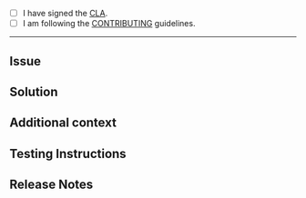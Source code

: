 - [ ] I have signed the [CLA](http://www.ubuntu.com/legal/contributors/).
- [ ] I am following the [CONTRIBUTING](../CONTRIBUTING.md) guidelines.

<!-- For any questions, ping the @canonical/identity team or post a message in the Identity [Matrix](https://matrix.to/#/!nRbdoDYxdQndEfzlJi:ubuntu.com?via=ubuntu.com) channel. -->

---

<!--
If this pull request

1. fixes a bug: add `fix:` to the PR title
2. implements a new feature: add `feat:`
3. refactors the existing code: add `refactor`
4. updates code formatting or styling: add `style`
5. expands tests: add `test`
6. adds documentation: add `docs`
7. updates a library, workflow, requirements: `chore`
--->

<!-- Fill out the sections that apply -->

## Issue
<!-- What issue is this PR trying to solve? -->


## Solution
<!-- A summary of the solution addressing the above issue -->


## Additional context
<!-- What is some specialized knowledge relevant to this project/technology -->


## Testing Instructions
<!-- What steps need to be taken to test this PR? -->


## Release Notes
<!-- A digestable summary of the changes in this PR -->
